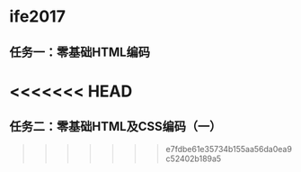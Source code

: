 # ife2017
## 任务一：零基础HTML编码
<<<<<<< HEAD
=======
## 任务二：零基础HTML及CSS编码（一）
>>>>>>> e7fdbe61e35734b155aa56da0ea9c52402b189a5
